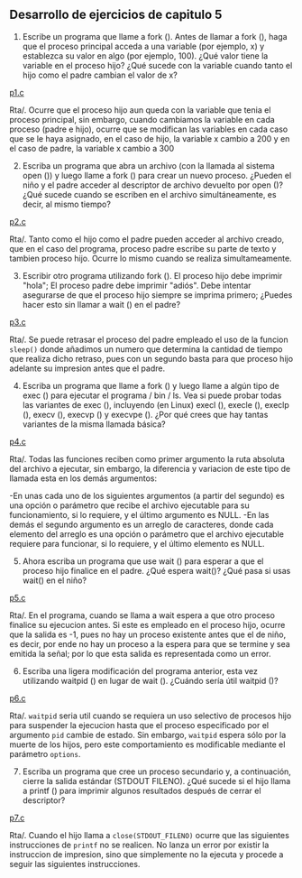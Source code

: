## Desarrollo de ejercicios de capitulo 5

1. Escribe un programa que llame a fork (). Antes de llamar a fork (), haga que el proceso principal acceda a una variable (por ejemplo, x) y establezca su valor en algo (por ejemplo, 100). ¿Qué valor tiene la variable en el proceso hijo? ¿Qué sucede con la variable cuando tanto el hijo como el padre cambian el valor de x?

[p1.c](p1.c)

Rta/. Ocurre que el proceso hijo aun queda con la variable que tenia el proceso principal, sin embargo, cuando cambiamos la variable en cada proceso (padre e hijo), ocurre que se modifican las variables en cada caso que se le haya asignado, en el caso de hijo, la variable x cambio a 200 y en el caso de padre, la variable x cambio a 300

2. Escriba un programa que abra un archivo (con la llamada al sistema open ()) y luego llame a fork () para crear un nuevo proceso. ¿Pueden el niño y el padre acceder al descriptor de archivo devuelto por open ()? ¿Qué sucede cuando se escriben en el archivo simultáneamente, es decir, al mismo tiempo?

[p2.c](p2.c)

Rta/. Tanto como el hijo como el padre pueden acceder al archivo creado, que en el caso del programa, proceso padre escribe su parte de texto y tambien proceso hijo. Ocurre lo mismo cuando se realiza simultameamente.

3. Escribir otro programa utilizando fork (). El proceso hijo debe imprimir "hola"; El proceso padre debe imprimir "adiós". Debe intentar asegurarse de que el proceso hijo siempre se imprima primero; ¿Puedes hacer esto sin llamar a wait () en el padre?

[p3.c](p3.c)

Rta/. Se puede retrasar el proceso del padre empleado el uso de la funcion `sleep()` donde añadimos un numero que determina la cantidad de tiempo que realiza dicho retraso, pues con un segundo basta para que proceso hijo adelante su impresion antes que el padre.

4. Escriba un programa que llame a fork () y luego llame a algún tipo de exec () para ejecutar el programa / bin / ls. Vea si puede probar todas las variantes de exec (), incluyendo (en Linux) execl (), execle (), execlp (), execv (), execvp () y execvpe (). ¿Por qué crees que hay tantas variantes de la misma llamada básica?

[p4.c](p4.c)

Rta/. Todas las funciones reciben como primer argumento la ruta absoluta del archivo a ejecutar, sin embargo, la diferencia y variacion de este tipo de llamada esta en los demás argumentos:

-En unas cada uno de los siguientes argumentos (a partir del segundo) es una opción o parámetro que recibe el archivo ejecutable para su funcionamiento, si lo requiere, y el último argumento es NULL.
-En las demás el segundo argumento es un arreglo de caracteres, donde cada elemento del arreglo es una opción o parámetro que el archivo ejecutable requiere para funcionar, si lo requiere, y el último elemento es NULL.

5. Ahora escriba un programa que use wait () para esperar a que el proceso hijo finalice en el padre. ¿Qué espera wait()? ¿Qué pasa si usas wait() en el niño?

[p5.c](p5.c)

Rta/. En el programa, cuando se llama a wait espera a que otro proceso finalice su ejecucion antes. Si este es empleado en el proceso hijo, ocurre que la salida es -1, pues no hay un proceso existente antes que el de niño, es decir, por ende no hay un proceso a la espera para que se termine y sea emitida la señal; por lo que esta salida es representada como un error.

6. Escriba una ligera modificación del programa anterior, esta vez utilizando waitpid () en lugar de wait (). ¿Cuándo sería útil waitpid ()?

[p6.c](p6.c)

Rta/. `waitpid` seria util cuando se requiera un uso selectivo de procesos hijo para suspender la ejecucion hasta que el proceso especificado por el argumento `pid` cambie de estado. Sin embargo, `waitpid` espera sólo por la muerte de los hijos, pero este comportamiento es modificable mediante el parámetro `options`. 


7. Escriba un programa que cree un proceso secundario y, a continuación, cierre la salida estándar (STDOUT FILENO). ¿Qué sucede si el hijo llama a printf () para imprimir algunos resultados después de cerrar el descriptor?

[p7.c](p7.c)

Rta/. Cuando el hijo llama a `close(STDOUT_FILENO)` ocurre que las siguientes instrucciones de `printf` no se realicen. No lanza un error por existir la instruccion de impresion, sino que simplemente no la ejecuta y procede a seguir las siguientes instrucciones.





